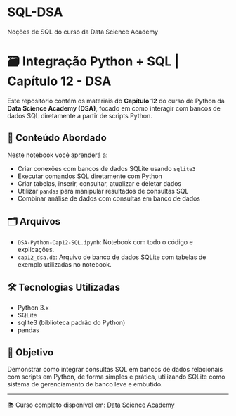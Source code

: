 # SQL-DSA
Noções de SQL do curso da Data Science Academy
# 🗃️ Integração Python + SQL | Capítulo 12 - DSA

Este repositório contém os materiais do **Capítulo 12** do curso de Python da **Data Science Academy (DSA)**, focado em como interagir com bancos de dados SQL diretamente a partir de scripts Python.

## 📘 Conteúdo Abordado

Neste notebook você aprenderá a:

- Criar conexões com bancos de dados SQLite usando `sqlite3`
- Executar comandos SQL diretamente com Python
- Criar tabelas, inserir, consultar, atualizar e deletar dados
- Utilizar `pandas` para manipular resultados de consultas SQL
- Combinar análise de dados com consultas em banco de dados

## 🗂️ Arquivos

- `DSA-Python-Cap12-SQL.ipynb`: Notebook com todo o código e explicações.
- `cap12_dsa.db`: Arquivo de banco de dados SQLite com tabelas de exemplo utilizadas no notebook.

## 🛠 Tecnologias Utilizadas

- Python 3.x
- SQLite
- sqlite3 (biblioteca padrão do Python)
- pandas

## 🎯 Objetivo

Demonstrar como integrar consultas SQL em bancos de dados relacionais com scripts em Python, de forma simples e prática, utilizando SQLite como sistema de gerenciamento de banco leve e embutido.

---

📚 Curso completo disponível em: [Data Science Academy](https://www.datascienceacademy.com.br)
